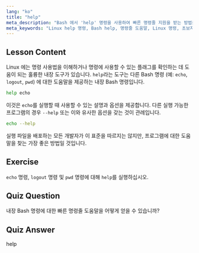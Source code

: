 ```yaml
---
lang: "ko"
title: "help"
meta_description: "Bash 에서 'help' 명령을 사용하여 빠른 명령줄 지원을 받는 방법을 배웁니다. 내장 명령을 이해하고 Linux 프로그램에 대한 옵션을 찾습니다."
meta_keywords: "Linux help 명령, Bash help, 명령줄 도움말, Linux 명령, 초보자 Linux, Linux 튜토리얼, Bash 튜토리얼"
---
```


## Lesson Content

Linux 에는 명령 사용법을 이해하거나 명령에 사용할 수 있는 플래그를 확인하는 데 도움이 되는 훌륭한 내장 도구가 있습니다. `help`라는 도구는 다른 Bash 명령 (예: `echo`, `logout`, `pwd`) 에 대한 도움말을 제공하는 내장 Bash 명령입니다.

```bash
help echo
```

이것은 `echo`를 실행할 때 사용할 수 있는 설명과 옵션을 제공합니다. 다른 실행 가능한 프로그램의 경우 `--help` 또는 이와 유사한 옵션을 갖는 것이 관례입니다.

```bash
echo --help
```

실행 파일을 배포하는 모든 개발자가 이 표준을 따르지는 않지만, 프로그램에 대한 도움말을 찾는 가장 좋은 방법일 것입니다.

## Exercise

`echo` 명령, `logout` 명령 및 `pwd` 명령에 대해 `help`를 실행하십시오.

## Quiz Question

내장 Bash 명령에 대한 빠른 명령줄 도움말을 어떻게 얻을 수 있습니까?

## Quiz Answer

help
